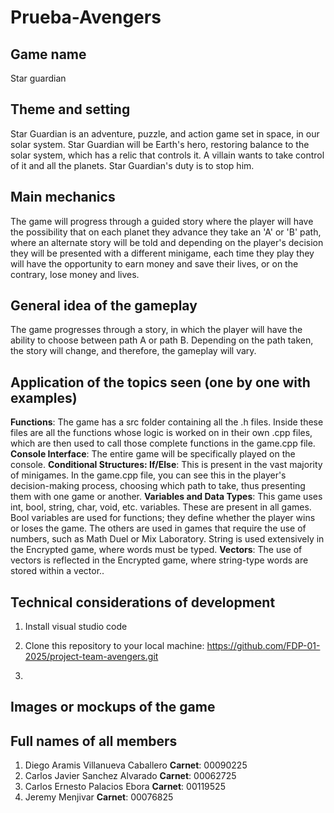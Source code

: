 # Prueba-Avengers
## Game name
Star guardian 

## Theme and setting
Star Guardian is an adventure, puzzle, and action game set in space, in our solar system. Star Guardian will be Earth's hero, restoring balance to the solar system, which has a relic that controls it. A villain wants to take control of it and all the planets. Star Guardian's duty is to stop him.


## Main mechanics
The game will progress through a guided story where the player will have the possibility that on each planet they advance they take an 'A' or 'B' path, where an alternate story will be told and depending on the player's decision they will be presented with a different minigame, each time they play they will have the opportunity to earn money and save their lives, or on the contrary, lose money and lives.


## General idea of ​​the gameplay
The game progresses through a story, in which the player will have the ability to choose between path A or path B. Depending on the path taken, the story will change, and therefore, the gameplay will vary.

## Application of the topics seen (one by one with examples)
**Functions**: The game has a src folder containing all the .h files. Inside these files are all the functions whose logic is worked on in their own .cpp files, which are then used to call those complete functions in the game.cpp file.
**Console Interface**: The entire game will be specifically played on the console.
**Conditional Structures: If/Else**: This is present in the vast majority of minigames. In the game.cpp file, you can see this in the player's decision-making process, choosing which path to take, thus presenting them with one game or another.
**Variables and Data Types**: This game uses int, bool, string, char, void, etc. variables. These are present in all games. Bool variables are used for functions; they define whether the player wins or loses the game.
The others are used in games that require the use of numbers, such as Math Duel or Mix Laboratory. String is used extensively in the Encrypted game, where words must be typed.
**Vectors**: The use of vectors is reflected in the Encrypted game, where string-type words are stored within a vector..

## Technical considerations of development
1. Install visual studio code 

1. Clone this repository to your local machine:
https://github.com/FDP-01-2025/project-team-avengers.git

2. 

## Images or mockups of the game

## Full names of all members
1. Diego Aramis Villanueva Caballero 
   **Carnet**: 00090225
2. Carlos Javier Sanchez Alvarado
   **Carnet**: 00062725
3. Carlos Ernesto Palacios Ebora
   **Carnet**: 00119525
4. Jeremy Menjivar 
   **Carnet**: 00076825

